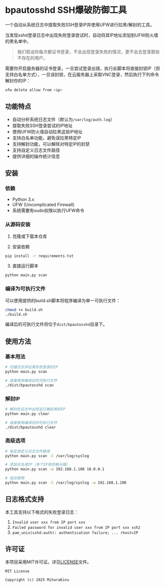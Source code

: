 # bpautosshd SSH爆破防御工具

一个自动从系统日志中提取失败SSH登录IP并使用UFW进行拉黑/解封的工具。

当发现sshd登录日志中出现失败登录尝试时，自动将其IP地址添加到UFW防火墙的黑名单中。

> 我们假设你每次都证书登录，不会出现登录失败的情况，更不会去登录那些不存在的用户。

需要你开启服务器的证书登录，一旦尝试登录出错，执行此脚本将直接封锁IP（但支持白名单方式），一旦误封锁，在云服务器上采取VNC登录，然后执行下列命令解封你的IP：

```bash
ufw delete allow from <ip>
```

## 功能特点

- 自动分析系统日志文件（默认为`/var/log/auth.log`）
- 提取失败SSH登录尝试的IP地址
- 使用UFW防火墙自动拉黑这些IP地址
- 支持白名单功能，避免误拉黑特定IP
- 支持解封功能，可以解除对特定IP的封禁
- 支持自定义日志文件路径
- 提供详细的操作统计信息

## 安装

### 依赖

- Python 3.x
- UFW (Uncomplicated Firewall)
- 系统需要有sudo权限以执行UFW命令

### 从源码安装

1. 克隆或下载本仓库

2. 安装依赖

```bash
pip install -r requirements.txt
```

3. 直接运行脚本

```bash
python main.py scan
```

### 编译为可执行文件

可以使用提供的build.sh脚本将程序编译为单一可执行文件：

```bash
chmod +x build.sh
./build.sh
```

编译后的可执行文件将位于`dist/bpautosshd`目录下。

## 使用方法

### 基本用法

```bash
# 扫描日志并拉黑失败登录的IP
python main.py scan

# 或者使用编译后的可执行文件
./dist/bpautosshd scan
```

### 解封IP

```bash
# 解封在日志中出现且已被拉黑的IP
python main.py clear

# 或者使用编译后的可执行文件
./dist/bpautosshd clear
```

### 高级选项

```bash
# 指定自定义日志文件路径
python main.py scan -C /var/log/syslog

# 添加白名单IP（多个IP用空格分隔）
python main.py scan -w 192.168.1.100 10.0.0.1

# 组合使用
python main.py scan -C /var/log/syslog -w 192.168.1.100
```

## 日志格式支持

本工具支持以下格式的失败登录日志：

1. `Invalid user xxx from IP port xxx`
2. `Failed password for invalid user xxx from IP port xxx ssh2`
3. `pam_unix(sshd:auth): authentication failure; ... rhost=IP`

## 许可证

本项目采用MIT许可证。详见[LICENSE](LICENSE)文件。

```
MIT License

Copyright (c) 2025 MiharaKinu
```